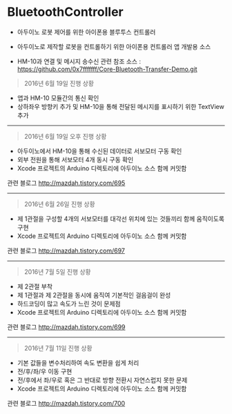 # BluetoothController
+ 아두이노 로봇 제어를 위한 아이폰용 블루투스 컨트롤러

+ 아두이노로 제작할 로봇을 컨트롤하기 위한 아이폰용 컨트롤러 앱 개발용 소스

+ HM-10과 연결 및 메시지 송수신 관련 참조 소스 : https://github.com/0x7fffffff/Core-Bluetooth-Transfer-Demo.git

> 2016년 6월 19일 진행 상황
- 앱과 HM-10 모듈간의 통신 확인
- 상하좌우 방향키 추가 및 HM-10을 통해 전달된 메시지를 표시하기 위한 TextView 추가

----

> 2016년 6월 19일 오후 진행 상황
- 아두이노에서 HM-10을 통해 수신된 데이터로 서보모터 구동 확인
- 외부 전원을 통해 서보모터 4개 동시 구동 확인
- Xcode 프로젝트의 Arduino 디렉토리에 아두이노 소스 함께 커밋함

관련 블로그
http://mazdah.tistory.com/695

----

> 2016년 6월 26일 진행 상황
- 제 1관절을 구성할 4개의 서보모터를 대각선 위치에 있는 것들끼리 함께 움직이도록 구현
- Xcode 프로젝트의 Arduino 디렉토리에 아두이노 소스 함께 커밋함

관련 블로그
http://mazdah.tistory.com/697

----

> 2016년 7월 5일 진행 상황
- 제 2관절 부착
- 제 1관절과 제 2관절을 동시에 움직여 기본적인 걸음걸이 완성
- 하드코딩이 많고 속도가 느린 것이 문제점
- Xcode 프로젝트의 Arduino 디렉토리에 아두이노 소스 함께 커밋함

관련 블로그
http://mazdah.tistory.com/699

----

> 2016년 7월 11일 진행 상황
- 기본 값들을 변수처리하여 속도 변환을 쉽게 처리
- 전/후/좌/우 이동 구현
- 전/후에서 좌/우로 혹은 그 반대로 방향 전환시 자연스럽지 못한 문제
- Xcode 프로젝트의 Arduino 디렉토리에 아두이노 소스 함께 커밋함

관련 블로그
http://mazdah.tistory.com/700

